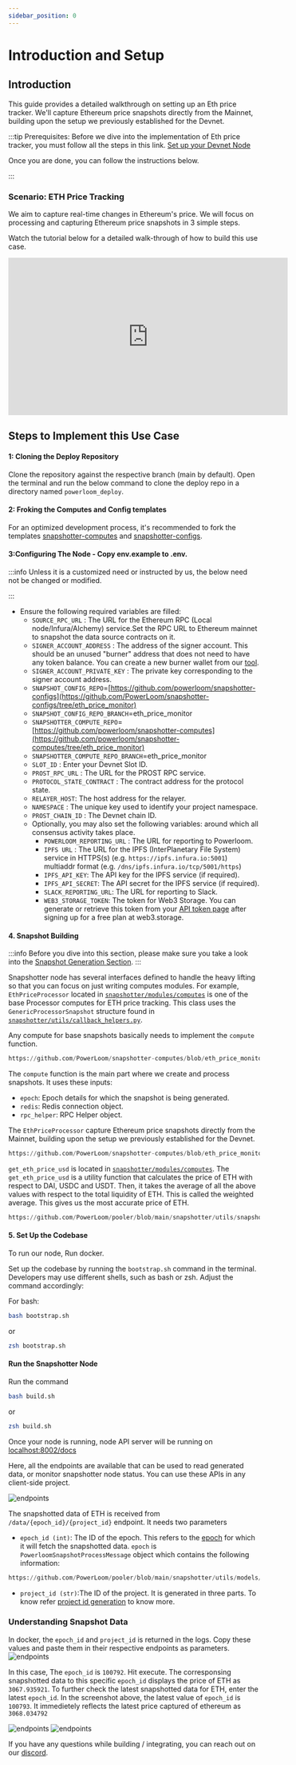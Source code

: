 ```yaml
---
sidebar_position: 0
---
```

# Introduction and Setup

## Introduction
This guide provides a detailed walkthrough on setting up an Eth price tracker. We'll capture Ethereum price snapshots directly from the Mainnet, building upon the setup we previously established for the Devnet. 

:::tip
Prerequisites: Before we dive into the implementation of Eth price tracker, you must follow all the steps in this link. 
[Set up your Devnet Node](/docs/build-with-powerloom/devnet/getting-started)

Once you are done, you can follow the instructions below. 


:::
### Scenario: ETH Price Tracking

We aim to capture real-time changes in Ethereum's price. We will focus on processing and capturing Ethereum price snapshots in 3 simple steps. 

Watch the tutorial below for a detailed walk-through of how to build this use case.

<iframe width="560" height="315" src="https://www.youtube.com/embed/wn4zK8ONLt4?start=40" title="YouTube video player" frameborder="0" allow="accelerometer; autoplay; clipboard-write; encrypted-media; gyroscope; picture-in-picture; web-share" referrerpolicy="strict-origin-when-cross-origin" allowfullscreen></iframe>

## Steps to Implement this Use Case

#### 1: Cloning the Deploy Repository
Clone the repository against the respective branch (main by default). Open the terminal and run the below command to clone the deploy repo in a directory named `powerloom_deploy`.

#### 2: Froking the Computes and Config templates
For an optimized development process, it's recommended to fork the templates [snapshotter-computes](https://github.com/PowerLoom/snapshotter-computes/tree/eth_price_monitor) and [snapshotter-configs](https://github.com/PowerLoom/snapshotter-configs/tree/eth_price_monitor). 

#### 3:Configuring The Node - Copy env.example to .env.


:::info 
Unless it is a customized need or instructed by us, the below need not be changed or modified.

:::


- Ensure the following required variables are filled:
    - `SOURCE_RPC_URL` : The URL for the Ethereum RPC (Local node/Infura/Alchemy) service.Set the RPC URL to Ethereum mainnet to snapshot the data source contracts on it.
    - `SIGNER_ACCOUNT_ADDRESS` : The address of the signer account. This should be an unused "burner" address that does not need to have any token balance. You can create a new burner wallet from our [tool](https://devnet-mint.powerloom.dev/burner).
    - `SIGNER_ACCOUNT_PRIVATE_KEY` : The private key corresponding to the signer account address.
    - `SNAPSHOT_CONFIG_REPO`=[https://github.com/powerloom/snapshotter-configs](https://github.com/PowerLoom/snapshotter-configs/tree/eth_price_monitor)
    - `SNAPSHOT_CONFIG_REPO_BRANCH`=eth_price_monitor
    - `SNAPSHOTTER_COMPUTE_REPO`=[https://github.com/powerloom/snapshotter-computes](https://github.com/powerloom/snapshotter-computes/tree/eth_price_monitor)
    - `SNAPSHOTTER_COMPUTE_REPO_BRANCH`=eth_price_monitor
    - `SLOT_ID` : Enter your Devnet Slot ID. 
    - `PROST_RPC_URL` : The URL for the PROST RPC service.
    - `PROTOCOL_STATE_CONTRACT` : The contract address for the protocol state.
    - `RELAYER_HOST`: The host address for the relayer.
    - `NAMESPACE` : The unique key used to identify your project namespace.
    - `PROST_CHAIN_ID` : The Devnet chain ID.
    - Optionally, you may also set the following variables: around which all consensus activity takes place.
        - `POWERLOOM_REPORTING_URL` : The URL for reporting to Powerloom.
        - `IPFS URL` : The URL for the IPFS (InterPlanetary File System) service in HTTPS(s) (e.g. `https://ipfs.infura.io:5001`) multiaddr format (e.g. `/dns/ipfs.infura.io/tcp/5001/https`)
        - `IPFS_API_KEY`: The API key for the IPFS service (if required).
        - `IPFS_API_SECRET`: The API secret for the IPFS service (if required).
        - `SLACK_REPORTING_URL`: The URL for reporting to Slack.
        - `WEB3_STORAGE_TOKEN`: The token for Web3 Storage. You can generate or retrieve this token from your [API token page]((https://web3.storage/)) after signing up for a free plan at web3.storage.

#### 4. Snapshot Building

:::info
Before you dive into this section, please make sure you take a look into the [Snapshot Generation Section](/docs/protocol/specifications/snapshotter/snapshot-build#base-snapshots).
:::

Snapshotter node has several interfaces defined to handle the heavy lifting so that you can focus on just writing computes modules.
For example, `EthPriceProcessor` located in [`snapshotter/modules/computes`](https://github.com/PowerLoom/snapshotter-computes/blob/eth_price_monitor/eth_price_tracking.py) is one of the base Processor computes for ETH price tracking. This class uses the `GenericProcessorSnapshot` structure found in [`snapshotter/utils/callback_helpers.py`](https://github.com/Powerloom/pooler/blob/main/snapshotter/utils/callback_helpers.py).

Any compute for base snapshots basically needs to implement the `compute` function.

```python reference
https://github.com/PowerLoom/snapshotter-computes/blob/eth_price_monitor/eth_price_tracking.py#L22-L26
```

The `compute` function is the main part where we create and process snapshots. It uses these inputs:

  - `epoch`: Epoch details for which the snapshot is being generated.
  - `redis`: Redis connection object.
  - `rpc_helper`: RPC Helper object. 

The `EthPriceProcessor` capture Ethereum price snapshots directly from the Mainnet, building upon the setup we previously established for the Devnet. 

```python reference
https://github.com/PowerLoom/snapshotter-computes/blob/eth_price_monitor/eth_price_tracking.py#L1-L45
```
`get_eth_price_usd` is located in [`snapshotter/modules/computes`](https://github.com/PowerLoom/snapshotter-computes/blob/eth_price_monitor/eth_price_tracking.py).
The `get_eth_price_usd` is a utility function that calculates the price of ETH with respect to DAI, USDC and USDT. Then, it takes the average of all the above values with respect to the total liquidity of ETH. This is called the weighted average. This gives us the most accurate price of ETH.  
```python reference
https://github.com/PowerLoom/pooler/blob/main/snapshotter/utils/snapshot_utils.py#L140-L154
```

#### 5. Set Up the Codebase
To run our node, Run docker.

Set up the codebase by running the `bootstrap.sh` command in the terminal. Developers may use different shells, such as bash or zsh. Adjust the command accordingly:

For bash:

```bash
bash bootstrap.sh
```
or
```zsh
zsh bootstrap.sh
```

####  Run the Snapshotter Node

Run the command

```bash
bash build.sh
```
or
```zsh
zsh build.sh
```

Once your node is running, node API server will be running on [localhost:8002/docs](http://localhost:8002/docs)

Here, all the endpoints are available that can be used to read generated data, or monitor snapshotter node status. You can use these APIs in any client-side project. 

![endpoints](/images/endpoints.png)

The snapshotted data of ETH is received from  `/data/{epoch_id}/{project_id}` endpoint. It needs two parameters

  - `epoch_id (int)`: The ID of the epoch. This refers to the [epoch](/docs/Protocol/Specifications/Epoch) for which it will fetch the snapshotted data.
  `epoch` is `PowerloomSnapshotProcessMessage` object which contains the following information:
```python reference
https://github.com/PowerLoom/pooler/blob/main/snapshotter/utils/models/message_models.py#L46-L50
```
  - `project_id (str)`:The ID of the project. It is generated in three parts. To know refer [project id generation](docs/Protocol/Specifications/Snapshotter/snapshot-build) to know more.

### Understanding Snapshot Data

In docker, the `epoch_id` and `project_id` is returned in the logs. Copy these values and paste them in their respective endpoints as parameters. 
![endpoints](/images/docker.png)

In this case, 
The `epoch_id` is `100792`. Hit execute. The corresponsing snapshotted data to this specific `epoch_id` displays the price of ETH as `3067.935921`. 
To further check the latest snapshotted data for ETH, enter the latest `epoch_id`. In the screenshot above, the latest value of `epoch_id` is `100793`. It immedietely reflects the latest price captured of ethereum as `3068.034792`

![endpoints](/images/eth-price-one-snapshot.png)
![endpoints](/images/eth-price-two-snapshot.png)







If you have any questions while building / integrating, you can reach out on our [discord](https://powerloom.io/discord).
